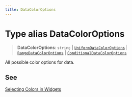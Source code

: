 ```yaml
---
title: DataColorOptions
---
```


# Type alias DataColorOptions

> **DataColorOptions**: `string` \| [`UniformDataColorOptions`](type-alias.UniformDataColorOptions.md) \| [`RangeDataColorOptions`](type-alias.RangeDataColorOptions.md) \| [`ConditionalDataColorOptions`](type-alias.ConditionalDataColorOptions.md)

All possible color options for data.

## See

[Selecting Colors in Widgets](https://docs.sisense.com/main/SisenseLinux/selecting-colors-in-widgets.htm)
